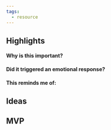 ```yaml
---
tags:
  - resource
---
```

## Highlights

#### Why is this important?

#### Did it triggered an emotional response?

#### This reminds me of:


## Ideas

## MVP
